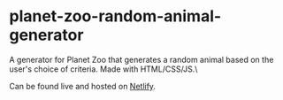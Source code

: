 # planet-zoo-random-animal-generator

A generator for Planet Zoo that generates a random animal based on the user's choice of criteria. Made with HTML/CSS/JS.\

Can be found live and hosted on [Netlify](https://planetzoogenerator.netlify.app/).
